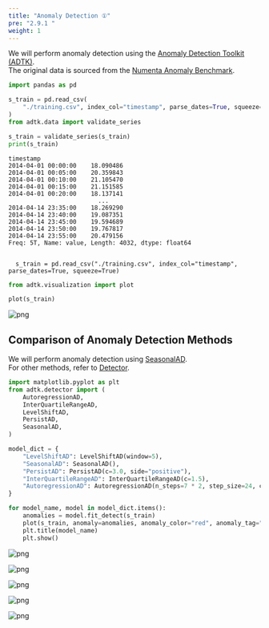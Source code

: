 ```yaml
---
title: "Anomaly Detection ①"
pre: "2.9.1 "
weight: 1
---
```


We will perform anomaly detection using the [Anomaly Detection Toolkit (ADTK)](https://adtk.readthedocs.io/en/stable/index.html).  
The original data is sourced from the [Numenta Anomaly Benchmark](https://github.com/numenta/NAB/blob/master/data/artificialWithAnomaly/art_daily_jumpsdown.csv).


```python
import pandas as pd

s_train = pd.read_csv(
    "./training.csv", index_col="timestamp", parse_dates=True, squeeze=True
)
from adtk.data import validate_series

s_train = validate_series(s_train)
print(s_train)
```

    timestamp
    2014-04-01 00:00:00    18.090486
    2014-04-01 00:05:00    20.359843
    2014-04-01 00:10:00    21.105470
    2014-04-01 00:15:00    21.151585
    2014-04-01 00:20:00    18.137141
                             ...    
    2014-04-14 23:35:00    18.269290
    2014-04-14 23:40:00    19.087351
    2014-04-14 23:45:00    19.594689
    2014-04-14 23:50:00    19.767817
    2014-04-14 23:55:00    20.479156
    Freq: 5T, Name: value, Length: 4032, dtype: float64
    

      s_train = pd.read_csv("./training.csv", index_col="timestamp", parse_dates=True, squeeze=True)
    


```python
from adtk.visualization import plot

plot(s_train)
```





    
![png](/images/basic/anomaly/adtk1_files/adtk1_2_1.png)
    

## Comparison of Anomaly Detection Methods

We will perform anomaly detection using [SeasonalAD](https://adtk.readthedocs.io/en/stable/notebooks/demo.html?highlight=SeasonalAD#SeasonalAD).  
For other methods, refer to [Detector](https://adtk.readthedocs.io/en/stable/notebooks/demo.html?highlight=SeasonalAD#Detector).



```python
import matplotlib.pyplot as plt
from adtk.detector import (
    AutoregressionAD,
    InterQuartileRangeAD,
    LevelShiftAD,
    PersistAD,
    SeasonalAD,
)

model_dict = {
    "LevelShiftAD": LevelShiftAD(window=5),
    "SeasonalAD": SeasonalAD(),
    "PersistAD": PersistAD(c=3.0, side="positive"),
    "InterQuartileRangeAD": InterQuartileRangeAD(c=1.5),
    "AutoregressionAD": AutoregressionAD(n_steps=7 * 2, step_size=24, c=3.0),
}

for model_name, model in model_dict.items():
    anomalies = model.fit_detect(s_train)
    plot(s_train, anomaly=anomalies, anomaly_color="red", anomaly_tag="marker")
    plt.title(model_name)
    plt.show()
```


    
![png](/images/basic/anomaly/adtk1_files/adtk1_4_0.png)
    



    
![png](/images/basic/anomaly/adtk1_files/adtk1_4_1.png)
    



    
![png](/images/basic/anomaly/adtk1_files/adtk1_4_2.png)
    



    
![png](/images/basic/anomaly/adtk1_files/adtk1_4_3.png)
    



    
![png](/images/basic/anomaly/adtk1_files/adtk1_4_4.png)
    


